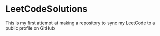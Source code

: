 # LeetCodeSolutions
This is my first attempt at making a repository to sync my LeetCode to a public profile on GitHub
